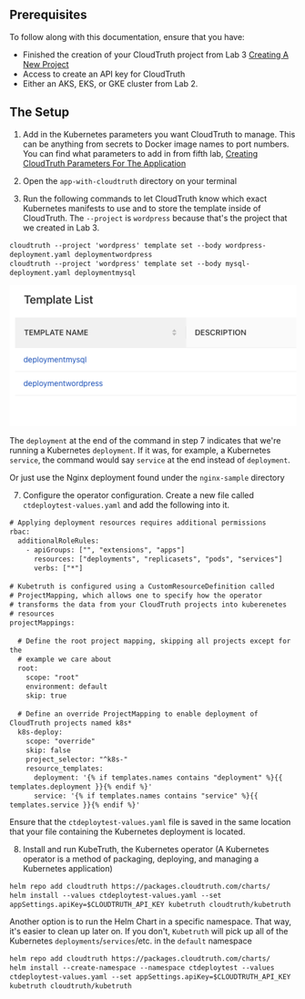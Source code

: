 ## Prerequisites
To follow along with this documentation, ensure that you have:
- Finished the creation of your CloudTruth project from Lab 3 [Creating A New Project](https://github.com/cloudtruth/Config-The-Hard-Way/blob/main/cloudtruth_commands/project/readme.md)
- Access to create an API key for CloudTruth
- Either an AKS, EKS, or GKE cluster from Lab 2.

## The Setup

1. Add in the Kubernetes parameters you want CloudTruth to manage. This can be anything from secrets to Docker image names to port numbers. You can find what parameters to add in from fifth lab, [Creating CloudTruth Parameters For The Application](https://github.com/cloudtruth/Config-The-Hard-Way/blob/main/cloudtruth_commands/parameters/params.md)

2. Open the `app-with-cloudtruth` directory on your terminal
3. Run the following commands to let CloudTruth know which exact Kubernetes manifests to use and to store the template inside of CloudTruth. The `--project` is `wordpress` because that's the project that we created in Lab 3.
```
cloudtruth --project 'wordpress' template set --body wordpress-deployment.yaml deploymentwordpress
cloudtruth --project 'wordpress' template set --body mysql-deployment.yaml deploymentmysql
```

![](../images/templates.png)

The `deployment` at the end of the command in step 7 indicates that we're running a Kubernetes `deployment`. If it was, for example, a Kubernetes `service`, the command would say `service` at the end instead of `deployment`.

Or just use the Nginx deployment found under the `nginx-sample` directory

7. Configure the operator configuration. Create a new file called `ctdeploytest-values.yaml` and add the following into it.
```
# Applying deployment resources requires additional permissions
rbac:
  additionalRoleRules:
    - apiGroups: ["", "extensions", "apps"]
      resources: ["deployments", "replicasets", "pods", "services"]
      verbs: ["*"]

# Kubetruth is configured using a CustomResourceDefinition called
# ProjectMapping, which allows one to specify how the operator
# transforms the data from your CloudTruth projects into kuberenetes
# resources
projectMappings:

  # Define the root project mapping, skipping all projects except for the
  # example we care about
  root:
    scope: "root"
    environment: default
    skip: true

  # Define an override ProjectMapping to enable deployment of CloudTruth projects named k8s*
  k8s-deploy:
    scope: "override"
    skip: false
    project_selector: "^k8s-"
    resource_templates:
      deployment: '{% if templates.names contains "deployment" %}{{ templates.deployment }}{% endif %}'
      service: '{% if templates.names contains "service" %}{{ templates.service }}{% endif %}'
```

Ensure that the `ctdeploytest-values.yaml` file is saved in the same location that your file containing the Kubernetes deployment is located.

8. Install and run KubeTruth, the Kubernetes operator (A Kubernetes operator is a method of packaging, deploying, and managing a Kubernetes application)

```
helm repo add cloudtruth https://packages.cloudtruth.com/charts/
helm install --values ctdeploytest-values.yaml --set appSettings.apiKey=$CLOUDTRUTH_API_KEY kubetruth cloudtruth/kubetruth
```

Another option is to run the Helm Chart in a specific namespace. That way, it's easier to clean up later on. If you don't, `Kubetruth` will pick up all of the Kubernetes `deployments`/`services`/etc. in the `default` namespace

```
helm repo add cloudtruth https://packages.cloudtruth.com/charts/
helm install --create-namespace --namespace ctdeploytest --values ctdeploytest-values.yaml --set appSettings.apiKey=$CLOUDTRUTH_API_KEY kubetruth cloudtruth/kubetruth
```